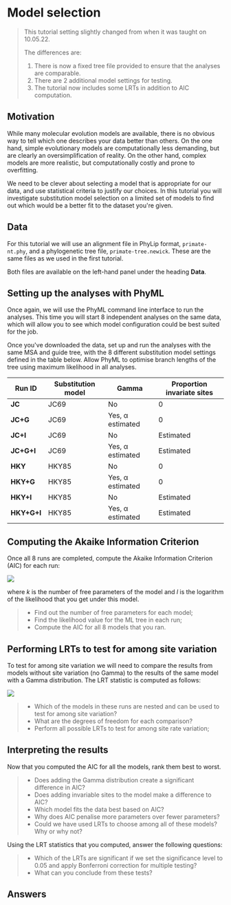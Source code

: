# Model selection

> This tutorial setting slightly changed from when it was taught on 10.05.22.
>
> The differences are:
>
> 1. There is now a fixed tree file provided to ensure that the analyses are comparable.
> 2. There are 2 additional model settings for testing.
> 3. The tutorial now includes some LRTs in addition to AIC computation.

## Motivation

While many molecular evolution models are available, there is no obvious way to tell which one describes your data better than others. On the one hand, simple evolutionary models are computationally less demanding, but are clearly an oversimplification of reality. On the other hand, complex models are more realistic, but computationally costly and prone to overfitting.

We need to be clever about selecting a model that is appropriate for our data, and use statistical criteria to justify our choices. In this tutorial you will investigate substitution model selection on a limited set of models to find out which would be a better fit to the dataset you're given.

## Data

For this tutorial we will use an alignment file in PhyLip format, `primate-nt.phy`, and a phylogenetic tree file, `primate-tree.newick`. These are the same files as we used in the first tutorial.

Both files are available on the left-hand panel under the heading **Data**.


## Setting up the analyses with PhyML

Once again, we will use the PhyML command line interface to run the analyses. This time you will start 8 independent analyses on the same data, which will allow you to see which model configuration could be best suited for the job.

Once you've downloaded the data, set up and run the analyses with the same MSA and guide tree, with the 8 different substitution model settings defined in the table below. Allow PhyML to optimise branch lengths of the tree using maximum likelihood in all analyses.

| Run ID      | Substitution model | Gamma            | Proportion invariate sites |
| ----------- | ------------------ | ---------------- | -------------------------- |
| **JC**      | JC69               | No               | 0                          |
| **JC+G**    | JC69               | Yes, α estimated | 0                          |
| **JC+I**    | JC69               | No               | Estimated                  |
| **JC+G+I**  | JC69               | Yes, α estimated | Estimated                  |
| **HKY**     | HKY85              | No               | 0                          |
| **HKY+G**   | HKY85              | Yes, α estimated | 0                          |
| **HKY+I**   | HKY85              | No               | Estimated                  |
| **HKY+G+I** | HKY85              | Yes, α estimated | Estimated                  |

## Computing the Akaike Information Criterion

Once all 8 runs are completed, compute the Akaike Information Criterion (AIC) for each run:

<img src="https://render.githubusercontent.com/render/math?math=AIC = 2k - 2l">

where _k_ is the number of free parameters of the model and _l_ is the logarithm of the likelihood that you get under this model.

> - Find out the number of free parameters for each model;
> - Find the likelihood value for the ML tree in each run;
> - Compute the AIC for all 8 models that you ran.

## Performing LRTs to test for among site variation

To test for among site variation we will need to compare the results from models without site variation (no Gamma) to the results of the same model with a Gamma distribution. The LRT statistic is computed as follows:

<img src="https://render.githubusercontent.com/render/math?math=2\Delta l = 2(l_\mathrm{nested} - l_\mathrm{null})">

> - Which of the models in these runs are nested and can be used to test for among site variation?
> - What are the degrees of freedom for each comparison?
> - Perform all possible LRTs to test for among site rate variation;

## Interpreting the results

Now that you computed the AIC for all the models, rank them best to worst.

> - Does adding the Gamma distribution create a significant difference in AIC?
> - Does adding invariable sites to the model make a difference to AIC?
> - Which model fits the data best based on AIC?
> - Why does AIC penalise more parameters over fewer parameters?
> - Could we have used LRTs to choose among all of these models? Why or why not?

Using the LRT statistics that you computed, answer the following questions:

> - Which of the LRTs are significant if we set the significance level to 0.05 and apply Bonferroni correction for multiple testing?
> - What can you conclude from these tests?

## Answers
